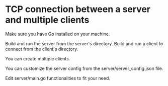 # TCP connection between a server and multiple clients

Make sure you have Go installed on your machine.

Build and run the server from the server's directory.
Build and run a client to connect from the client's directory.

You can create multiple clients.

You can customize the server config from the server/server_config.json file.

Edit server/main.go functionalities to fit your need.
